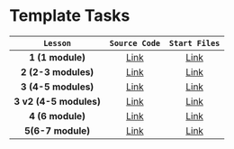 # Template Tasks

|        `Lesson`        |                                       `Source Code`                                       |                                       `Start Files`                                       |
| :--------------------: | :---------------------------------------------------------------------------------------: | :---------------------------------------------------------------------------------------: |
|    **1 (1 module)**    |  [Link](https://github.com/josserden/react-blended/tree/lesson-01/source-code/README.md)  |  [Link](https://github.com/josserden/react-blended/blob/lesson-01/start-files/README.md)  |
|  **2 (2-3 modules)**   |  [Link](https://github.com/josserden/react-blended/blob/lesson-02/source-code/README.md)  |  [Link](https://github.com/josserden/react-blended/blob/lesson-02/start-files/README.md)  |
|  **3 (4-5 modules)**   |  [Link](https://github.com/josserden/react-blended/blob/lesson-03/source-code/README.md)  |  [Link](https://github.com/josserden/react-blended/blob/lesson-03/source-code/README.md)  |
| **3 v2 (4-5 modules)** | [Link](https://github.com/josserden/react-blended/blob/lesson-03-2/source-code/README.md) | [Link](https://github.com/josserden/react-blended/blob/lesson-03-2/source-code/README.md) |
|    **4 (6 module)**    |  [Link](https://github.com/josserden/react-blended/blob/lesson-04/source-code/README.md)  |  [Link](https://github.com/josserden/react-blended/blob/lesson-04/start-files/README.md)  |
|   **5(6-7 module)**    |  [Link](https://github.com/josserden/react-blended/blob/lesson-05/source-code/README.md)  |  [Link](https://github.com/josserden/react-blended/blob/lesson-05/start-files/README.md)  |
